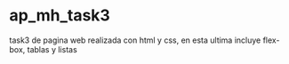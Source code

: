 # ap_mh_task3
task3 de pagina web realizada con html y css, en esta ultima incluye flex-box, tablas y listas
